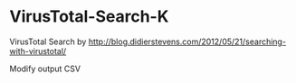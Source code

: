 VirusTotal-Search-K
===================

VirusTotal Search by http://blog.didierstevens.com/2012/05/21/searching-with-virustotal/

Modify output CSV
